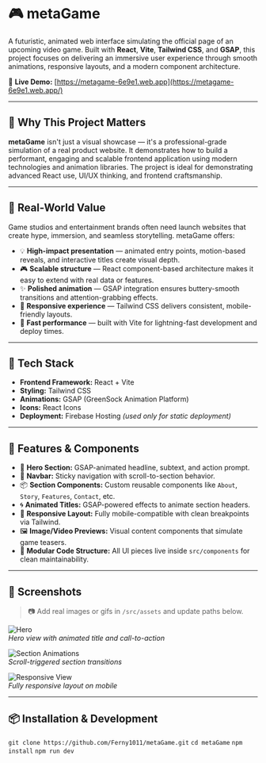 # 🎮 metaGame

A futuristic, animated web interface simulating the official page of an upcoming video game. Built with **React**, **Vite**, **Tailwind CSS**, and **GSAP**, this project focuses on delivering an immersive user experience through smooth animations, responsive layouts, and a modern component architecture.

🔗 **Live Demo:** [https://metagame-6e9e1.web.app](https://metagame-6e9e1.web.app/)

---

## 🌟 Why This Project Matters

**metaGame** isn't just a visual showcase — it's a professional-grade simulation of a real product website. It demonstrates how to build a performant, engaging and scalable frontend application using modern technologies and animation libraries. The project is ideal for demonstrating advanced React use, UI/UX thinking, and frontend craftsmanship.

---

## 🎯 Real-World Value

Game studios and entertainment brands often need launch websites that create hype, immersion, and seamless storytelling. metaGame offers:

- 💡 **High-impact presentation** — animated entry points, motion-based reveals, and interactive titles create visual depth.
- 🎮 **Scalable structure** — React component-based architecture makes it easy to extend with real data or features.
- ✨ **Polished animation** — GSAP integration ensures buttery-smooth transitions and attention-grabbing effects.
- 📱 **Responsive experience** — Tailwind CSS delivers consistent, mobile-friendly layouts.
- 🚀 **Fast performance** — built with Vite for lightning-fast development and deploy times.

---

## 🚀 Tech Stack

- **Frontend Framework:** React + Vite  
- **Styling:** Tailwind CSS  
- **Animations:** GSAP (GreenSock Animation Platform)  
- **Icons:** React Icons  
- **Deployment:** Firebase Hosting *(used only for static deployment)*

---

## 🔑 Features & Components

- 🎥 **Hero Section:** GSAP-animated headline, subtext, and action prompt.
- 🧭 **Navbar:** Sticky navigation with scroll-to-section behavior.
- 📦 **Section Components:** Custom reusable components like `About`, `Story`, `Features`, `Contact`, etc.
- 🌀 **Animated Titles:** GSAP-powered effects to animate section headers.
- 📱 **Responsive Layout:** Fully mobile-compatible with clean breakpoints via Tailwind.
- 🖼️ **Image/Video Previews:** Visual content components that simulate game teasers.
- 🎯 **Modular Code Structure:** All UI pieces live inside `src/components` for clean maintainability.

---

## 📸 Screenshots

> 📷 Add real images or gifs in `/src/assets` and update paths below.

![Hero](./src/assets/home.png)  
*Hero view with animated title and call-to-action*

![Section Animations](./src/assets/section.png)  
*Scroll-triggered section transitions*

![Responsive View](./src/assets/mobile.png)  
*Fully responsive layout on mobile*

---

## 📦 Installation & Development

`git clone https://github.com/Ferny1011/metaGame.git`
`cd metaGame`
`npm install`
`npm run dev`

